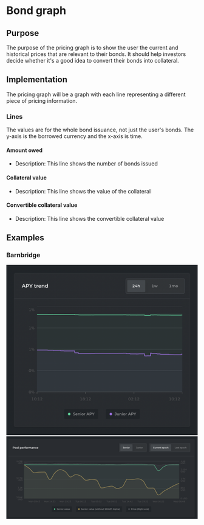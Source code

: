 # Bond graph

## Purpose

The purpose of the pricing graph is to show the user the current and historical prices that are relevant to their bonds. It should help investors decide whether it's a good idea to convert their bonds into collateral.

## Implementation

The pricing graph will be a graph with each line representing a different piece of pricing information.

### Lines

The values are for the whole bond issuance, not just the user's bonds. The y-axis is the borrowed currency and the x-axis is time.

#### Amount owed

- Description: This line shows the number of bonds issued

#### Collateral value

- Description: This line shows the value of the collateral

#### Convertible collateral value

- Description: This line shows the convertible collateral value

## Examples

### Barnbridge

![](../../../assets/barnbridge/bond_graph.png) ![](../../../assets/barnbridge/bond_graph_large.png)

